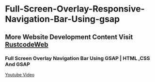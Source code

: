 # Full-Screen-Overlay-Responsive-Navigation-Bar-Using-gsap

## More Website Development Content Visit [RustcodeWeb](https://www.rustcodeweb.com/)

### Full Screen Overlay Navigation Bar Using GSAP | HTML ,CSS And GSAP
[Youtube Video](https://youtu.be/hOdPtU0AUC8)
